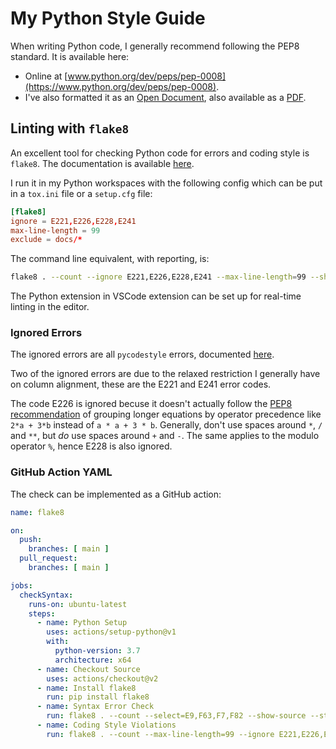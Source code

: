 # My Python Style Guide

When writing Python code, I generally recommend following the PEP8 standard. It is available here:

* Online at [www.python.org/dev/peps/pep-0008](https://www.python.org/dev/peps/pep-0008).
* I've also formatted it as an [Open Document](PEP8.odt), also available as a [PDF](PEP8.pdf).


## Linting with `flake8`

An excellent tool for checking Python code for errors and coding style is `flake8`.
The documentation is available [here](https://flake8.pycqa.org/en/latest/).

I run it in my Python workspaces with the following config which can be put in a `tox.ini` file or
a `setup.cfg` file:

```conf
[flake8]
ignore = E221,E226,E228,E241
max-line-length = 99
exclude = docs/*
```

The command line equivalent, with reporting, is:
```bash
flake8 . --count --ignore E221,E226,E228,E241 --max-line-length=99 --show-source --statistics
```

The Python extension in VSCode extension can be set up for real-time linting in the editor.

### Ignored Errors

The ignored errors are all `pycodestyle` errors, documented
[here](https://pycodestyle.pycqa.org/en/latest/intro.html#error-codes).

Two of the ignored errors are due to the relaxed restriction I generally have on column alignment,
these are the E221 and E241 error codes.

The code E226 is ignored becuse it doesn't actually follow the
[PEP8 recommendation](https://www.python.org/dev/peps/pep-0008/#other-recommendations)
of grouping longer equations by operator precedence like `2*a + 3*b` instead of `a * a + 3 * b`.
Generally, don't use spaces around `*`, `/` and `**`, but _do_ use spaces around `+` and `-`.
The same applies to the modulo operator `%`, hence E228 is also ignored.

### GitHub Action YAML

The check can be implemented as a GitHub action:

```yaml
name: flake8

on:
  push:
    branches: [ main ]
  pull_request:
    branches: [ main ]

jobs:
  checkSyntax:
    runs-on: ubuntu-latest
    steps:
      - name: Python Setup
        uses: actions/setup-python@v1
        with:
          python-version: 3.7
          architecture: x64
      - name: Checkout Source
        uses: actions/checkout@v2
      - name: Install flake8
        run: pip install flake8
      - name: Syntax Error Check
        run: flake8 . --count --select=E9,F63,F7,F82 --show-source --statistics
      - name: Coding Style Violations
        run: flake8 . --count --max-line-length=99 --ignore E221,E226,E228,E241 --show-source --statistics
```
